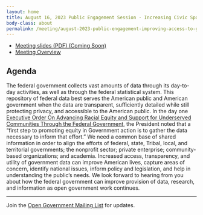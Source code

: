 ```yaml
---
layout: home
title: August 16, 2023 Public Engagement Session - Increasing Civic Space to Engage the Public
body-class: about
permalink: /meeting/august-2023-public-engagement-improving-access-to-government-data-research-and-information/
---
```


* [Meeting slides (PDF) (Coming Soon)]()
* [Meeting Overview](/assets/files/2023-08-16-ogp-forum-engagement-session-agenda.pdf)


## Agenda

The federal government collects vast amounts of data through its day-to-day activities, as well as through the federal statistical system. This repository of federal data best serves the American public and American government when the data are transparent, sufficiently detailed while still protecting privacy, and accessible to the American public. In the day one [Executive Order On Advancing Racial Equity and Support for Underserved Communities Through the Federal Government](https://www.whitehouse.gov/briefing-room/presidential-actions/2021/01/20/executive-order-advancing-racial-equity-and-support-for-underserved-communities-through-the-federal-government/), the President noted that a “first step to promoting equity in Government action is to gather the data necessary to inform that effort.” We need a common base of shared information in order to align the efforts of federal, state, Tribal, local, and territorial governments; the nonprofit sector; private enterprise; community-based organizations; and academia. Increased access, transparency, and utility of government data can improve American lives, capture areas of concern, identify national issues, inform policy and legislation, and help in understanding the public’s needs.
We look forward to hearing from you about how the federal government can improve provision of data, research, and information as open government work continues.

---

Join the [Open Government Mailing List](https://groups.google.com/g/us-open-government) for updates.

